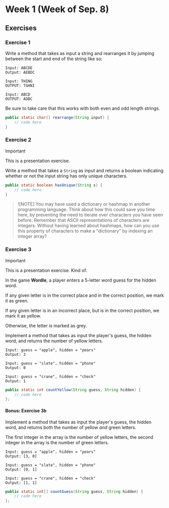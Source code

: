 # Week 1 (Week of Sep. 8)

## Exercises

### Exercise 1

Write a method that takes as input a string and rearranges it by jumping between the start and end of the string like so:

```
Input: ABCDE
Output: AEBDC

Input: THING
OUTPUT: TGHNI

Input: ABCD
OUTPUT: ADBC
```

Be sure to take care that this works with both even and odd length strings.

```java
public static char[] rearrange(String input) {
    // code here
}
```

### Exercise 2

> [!IMPORTANT]
> This is a presentation exercise.

Write a method that takes a `String` as input and returns a boolean indicating whether or not the input string has only unique characters.

```java
public static boolean hasUnique(String s) {
    // code here
}
```

> ![NOTE]
> You may have used a dictionary or hashmap in another programming language. Think about how this could save you time here, by preventing the need to iterate over characters you have seen before. Remember that ASCII representations of characters are integers. Without having learned about hashmaps, how can you use this property of characters to make a "dictionary" by indexing an integer array?

### Exercise 3

> [!IMPORTANT]
> This is a presentation exercise. Kind of.

In the game **Wordle**, a player enters a 5-letter word guess for the hidden word.

If any given letter is in the correct place and in the correct position, we mark it as green.

If any given letter is in an incorrect place, but is in the correct position, we mark it as yellow.

Otherwise, the letter is marked as grey.

Implement a method that takes as input the player's guess, the hidden word, and returns the number of yellow letters.

```
Input: guess = "apple", hidden = "pears"
Output: 3

Input: guess = "slate", hidden = "phone"
Output: 0

Input: guess = "crane", hidden = "check"
Output: 1
```

```java
public static int countYellow(String guess, String hidden) {
    // code here
};
```

#### Bonus: Exercise 3b

Implement a method that takes as input the player's guess, the hidden word, and returns both the number of yellow _and_ green letters.

The first integer in the array is the number of yellow letters, the second integer in the array is the number of green letters.

```
Input: guess = "apple", hidden = "pears"
Output: [3, 0]

Input: guess = "slate", hidden = "phone"
Output: [0, 1]

Input: guess = "crane", hidden = "check"
Output: [1, 1]
```

```java
public static int[] countGuess(String guess, String hidden) {
    // code here
};
```
